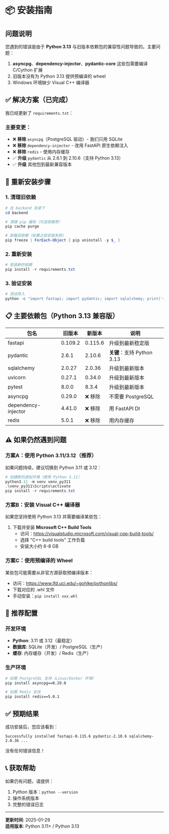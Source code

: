 # 📦 安装指南

## 问题说明

您遇到的错误是由于 **Python 3.13** 与旧版本依赖包的兼容性问题导致的。主要问题：

1. **asyncpg**、**dependency-injector**、**pydantic-core** 这些包需要编译 C/Cython 扩展
2. 旧版本没有为 Python 3.13 提供预编译的 wheel
3. Windows 环境缺少 Visual C++ 编译器

## ✅ 解决方案（已完成）

我已经更新了 `requirements.txt`：

### 主要变更：
- ❌ **移除** `asyncpg`（PostgreSQL 驱动）- 我们只用 SQLite
- ❌ **移除** `dependency-injector` - 改用 FastAPI 原生依赖注入
- ❌ **移除** `redis` - 使用内存缓存
- ✅ **升级** `pydantic` 从 2.6.1 到 2.10.6（支持 Python 3.13）
- ✅ **升级** 其他包到最新兼容版本

## 🚀 重新安装步骤

### 1. 清理旧依赖

```powershell
# 在 backend 目录下
cd backend

# 清理 pip 缓存（可选但推荐）
pip cache purge

# 卸载旧依赖（如果之前安装失败）
pip freeze | ForEach-Object { pip uninstall -y $_ }
```

### 2. 重新安装

```powershell
# 安装新的依赖
pip install -r requirements.txt
```

### 3. 验证安装

```powershell
# 测试导入
python -c "import fastapi; import pydantic; import sqlalchemy; print('✅ 所有核心依赖安装成功!')"
```

## 📋 主要依赖包（Python 3.13 兼容版）

| 包名 | 旧版本 | 新版本 | 说明 |
|------|--------|--------|------|
| fastapi | 0.109.2 | 0.115.6 | 升级到最新稳定版 |
| pydantic | 2.6.1 | 2.10.6 | **关键**：支持 Python 3.13 |
| sqlalchemy | 2.0.27 | 2.0.36 | 升级到最新版本 |
| uvicorn | 0.27.1 | 0.34.0 | 升级到最新版本 |
| pytest | 8.0.0 | 8.3.4 | 升级到最新版本 |
| asyncpg | 0.29.0 | ❌ 移除 | 不需要 PostgreSQL |
| dependency-injector | 4.41.0 | ❌ 移除 | 用 FastAPI DI |
| redis | 5.0.1 | ❌ 移除 | 用内存缓存 |

## ⚠️ 如果仍然遇到问题

### 方案A：使用 Python 3.11/3.12（推荐）

如果问题持续，建议切换到 Python 3.11 或 3.12：

```powershell
# 创建新的虚拟环境（使用 Python 3.11）
python3.11 -m venv venv_py311
.\venv_py311\Scripts\activate
pip install -r requirements.txt
```

### 方案B：安装 Visual C++ 编译器

如果您坚持使用 Python 3.13 并需要编译某些包：

1. 下载并安装 **Microsoft C++ Build Tools**
   - 访问：https://visualstudio.microsoft.com/visual-cpp-build-tools/
   - 选择 "C++ build tools" 工作负载
   - 安装大小约 6-8 GB

### 方案C：使用预编译的 Wheel

某些包可能需要从非官方源获取预编译版本：
- 访问：https://www.lfd.uci.edu/~gohlke/pythonlibs/
- 下载对应的 .whl 文件
- 手动安装：`pip install xxx.whl`

## 🎯 推荐配置

### 开发环境
- **Python**: 3.11 或 3.12（最稳定）
- **数据库**: SQLite（开发）/ PostgreSQL（生产）
- **缓存**: 内存缓存（开发）/ Redis（生产）

### 生产环境
```bash
# 如需 PostgreSQL 支持（Linux/Docker 环境）
pip install asyncpg==0.29.0

# 如需 Redis 支持
pip install redis==5.0.1
```

## ✅ 预期结果

成功安装后，您应该看到：

```
Successfully installed fastapi-0.115.6 pydantic-2.10.6 sqlalchemy-2.0.36 ...
```

没有任何错误信息！

## 📞 获取帮助

如果仍有问题，请提供：
1. Python 版本：`python --version`
2. 操作系统版本
3. 完整的错误日志

---

**更新时间**: 2025-01-29  
**适用版本**: Python 3.11+ / Python 3.13

